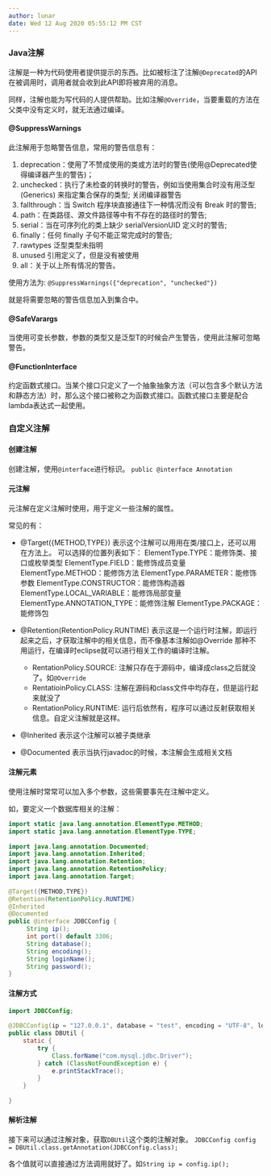 ```yaml
---
author: lunar
date: Wed 12 Aug 2020 05:55:12 PM CST
---
```


### **Java注解**

注解是一种为代码使用者提供提示的东西。比如被标注了注解`@Deprecated`的API在被调用时，调用者就会收到此API即将被弃用的消息。

同样，注解也能为写代码的人提供帮助。比如注解`@Override`，当要重载的方法在父类中没有定义时，就无法通过编译。

#### @SuppressWarnings

此注解用于忽略警告信息，常用的警告信息有：

1. deprecation：使用了不赞成使用的类或方法时的警告(使用@Deprecated使得编译器产生的警告)；
2. unchecked：执行了未检查的转换时的警告，例如当使用集合时没有用泛型 (Generics) 来指定集合保存的类型; 关闭编译器警告
3. fallthrough：当 Switch 程序块直接通往下一种情况而没有 Break 时的警告;
4. path：在类路径、源文件路径等中有不存在的路径时的警告;
5. serial：当在可序列化的类上缺少 serialVersionUID 定义时的警告;
6. finally：任何 finally 子句不能正常完成时的警告;
7. rawtypes 泛型类型未指明
8. unused 引用定义了，但是没有被使用
9. all：关于以上所有情况的警告。

使用方法为: `@SuppressWarnings({"deprecation", "unchecked"})`

就是将需要忽略的警告信息加入到集合中。

#### @SafeVarargs

当使用可变长参数，参数的类型又是泛型T的时候会产生警告，使用此注解可忽略警告。

#### @FunctionInterface

约定函数式接口。当某个接口只定义了一个抽象抽象方法（可以包含多个默认方法和静态方法）时，那么这个接口被称之为函数式接口。函数式接口主要是配合lambda表达式一起使用。

### **自定义注解**

#### 创建注解

创建注解，使用`@interface`进行标识。
`public @interface Annotation`

#### 元注解

元注解在定义注解时使用，用于定义一些注解的属性。

常见的有：
- @Target({METHOD,TYPE}) 表示这个注解可以用用在类/接口上，还可以用在方法上。
    可以选择的位置列表如下：
    ElementType.TYPE：能修饰类、接口或枚举类型
    ElementType.FIELD：能修饰成员变量
    ElementType.METHOD：能修饰方法
    ElementType.PARAMETER：能修饰参数
    ElementType.CONSTRUCTOR：能修饰构造器
    ElementType.LOCAL_VARIABLE：能修饰局部变量
    ElementType.ANNOTATION_TYPE：能修饰注解
    ElementType.PACKAGE：能修饰包
- @Retention(RetentionPolicy.RUNTIME) 表示这是一个运行时注解，即运行起来之后，才获取注解中的相关信息，而不像基本注解如@Override 那种不用运行，在编译时eclipse就可以进行相关工作的编译时注解。
    - RentationPolicy.SOURCE: 注解只存在于源码中，编译成class之后就没了。如`@Override`
    - RentatioinPolicy.CLASS: 注解在源码和class文件中均存在，但是运行起来就没了
    - RentationPolicy.RUNTIME: 运行后依然有，程序可以通过反射获取相关信息。自定义注解就是这样。


- @Inherited 表示这个注解可以被子类继承

- @Documented 表示当执行javadoc的时候，本注解会生成相关文档

#### 注解元素

使用注解时常常可以加入多个参数，这些需要事先在注解中定义。

如，要定义一个数据库相关的注解：

```java
import static java.lang.annotation.ElementType.METHOD;
import static java.lang.annotation.ElementType.TYPE;
 
import java.lang.annotation.Documented;
import java.lang.annotation.Inherited;
import java.lang.annotation.Retention;
import java.lang.annotation.RetentionPolicy;
import java.lang.annotation.Target;
 
@Target({METHOD,TYPE})
@Retention(RetentionPolicy.RUNTIME)
@Inherited
@Documented
public @interface JDBCConfig {
     String ip();
     int port() default 3306;
     String database();
     String encoding();
     String loginName();
     String password();
}
```

#### 注解方式

```java
import JDBCConfig;
 
@JDBCConfig(ip = "127.0.0.1", database = "test", encoding = "UTF-8", loginName = "root", password = "admin")
public class DBUtil {
    static {
        try {
            Class.forName("com.mysql.jdbc.Driver");
        } catch (ClassNotFoundException e) {
            e.printStackTrace();
        }
    }
 
}
```

#### 解析注解

接下来可以通过注解对象，获取`DBUtil`这个类的注解对象。
`JDBCConfig config = DBUtil.class.getAnnotation(JDBCConfig.class);`

各个值就可以直接通过方法调用就好了。如`String ip = config.ip();`
